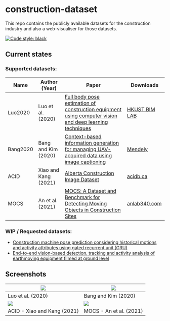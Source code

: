 # construction-dataset

This repo contains the publicly available datasets for the construction industry and also a web-visualiser for those
datasets.

[![Code style: black](https://img.shields.io/badge/code%20style-black-000000.svg)](https://github.com/psf/black)

## Current states

### Supported datasets:

| Name     | Author (Year)        | Paper                                                                                                                                                  | Downloads                                                                         |
|----------|----------------------|--------------------------------------------------------------------------------------------------------------------------------------------------------|-----------------------------------------------------------------------------------|
| Luo2020  | Luo et al. (2020)    | [Full body pose estimation of construction equipment using computer vision and deep learning techniques](https://doi.org/10.1016/j.autcon.2019.103016) | [HKUST BIM LAB](https://hkustbimlab.github.io/)                                   |
| Bang2020 | Bang and Kim (2020)  | [Context-based information generation for managing UAV-acquired data using image captioning](https://doi.org/10.1016/j.autcon.2020.103116)             | [Mendely](https://data.mendeley.com/datasets/4h68fmktwh/1)                        |
| ACID     | Xiao and Kang (2021) | [Alberta Construction Image Dataset](https://doi.org/10.1061/(asce)cp.1943-5487.0000945)                                                               | [acidb.ca](https://www.acidb.ca/)                                                 |
| MOCS     | An et al. (2021)     | [MOCS: A Dataset and Benchmark for Detecting Moving Objects in Construction Sites](https://doi.org/10.1016/j.autcon.2020.103482)                       | [anlab340.com](http://www.anlab340.com/Archives/IndexArctype/index/t_id/17.html/) |

### WIP / Requested datasets:

- [Construction machine pose prediction considering historical motions and activity attributes using gated recurrent unit (GRU)](https://doi.org/10.1016/j.autcon.2020.103444)
- [End-to-end vision-based detection, tracking and activity analysis of earthmoving equipment filmed at ground level](https://doi.org/10.1016/j.autcon.2019.04.006)

## Screenshots

| ![](https://github.com/vincent-zwu/construction-dataset/raw/main/screenshots/luo2020.png) | ![](https://github.com/vincent-zwu/construction-dataset/raw/main/screenshots/bang2020.png) |
|-------------------------------------------------------------------------------------------|--------------------------------------------------------------------------------------------|
| Luo et al. (2020)                                                                         | Bang and Kim (2020)                                                                        |
| ![](https://github.com/vincent-zwu/construction-dataset/raw/main/screenshots/ACID.png)    | ![](https://github.com/vincent-zwu/construction-dataset/raw/main/screenshots/MOCS.png)     |
| ACID - Xiao and Kang (2021)                                                               | MOCS - An et al. (2021)                                                                    |